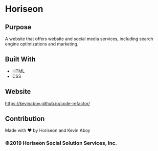 # Horiseon

## Purpose
A website that offers website and social media services, including search engine optimizations and marketing.

## Built With
* HTML
* CSS

## Website
https://kevinaboy.github.io/code-refactor/

## Contribution
Made with ❤ by Horiseon and Kevin Aboy

### ©2019 Horiseon Social Solution Services, Inc.
